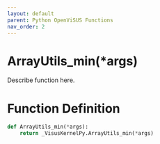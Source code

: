 ```yaml
---
layout: default
parent: Python OpenViSUS Functions
nav_order: 2
---
```


# ArrayUtils_min(*args)

Describe function here.

# Function Definition

```python
def ArrayUtils_min(*args):
    return _VisusKernelPy.ArrayUtils_min(*args)
```